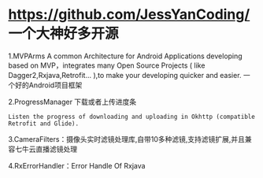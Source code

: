 # https://github.com/JessYanCoding/ 一个大神好多开源
 1.MVPArms
     A common Architecture for Android Applications developing based on MVP，integrates many Open Source Projects
   ( like Dagger2,Rxjava,Retrofit... ),to make your developing quicker and easier. 一个好的Android项目框架

2.ProgressManager 下载或者上传进度条

    Listen the progress of downloading and uploading in Okhttp (compatible Retrofit and Glide).


3.CameraFilters：摄像头实时滤镜处理库,自带10多种滤镜,支持滤镜扩展,并且兼容七牛云直播滤镜处理


4.RxErrorHandler：Error Handle Of Rxjava
       
